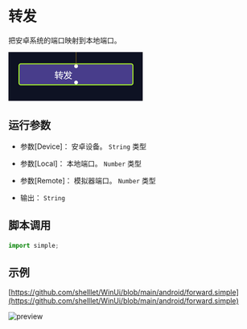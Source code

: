 # 转发 
把安卓系统的端口映射到本地端口。

![action](./images/2022-11-15_202219.png ':size=90%')

## 运行参数


* 参数[Device]： 安卓设备。 `String` 类型
* 参数[Local]： 本地端口。 `Number` 类型
* 参数[Remote]： 模拟器端口。 `Number` 类型

* 输出： `String`


## 脚本调用

```python
import simple;


```

## 示例

[https://github.com/shelllet/WinUi/blob/main/android/forward.simple](https://github.com/shelllet/WinUi/blob/main/android/forward.simple)

![preview](./images/2022-11-15_202357.png.png ':size=90%')

